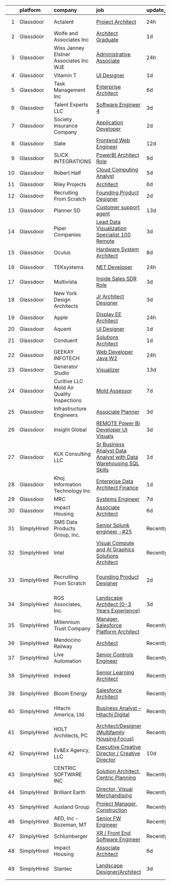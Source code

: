 

|    | platform    | company                                     | job                                                                                                                                                                                                                                                                                                                                                                                                                                                                                                                                                                                                                                                                                                                                                                                                                                                                                                                                                                                                                                                                                                                                                                                                                                                                                                                                                                                                                                                           | update_time   | location                        |
|---:|:------------|:--------------------------------------------|:--------------------------------------------------------------------------------------------------------------------------------------------------------------------------------------------------------------------------------------------------------------------------------------------------------------------------------------------------------------------------------------------------------------------------------------------------------------------------------------------------------------------------------------------------------------------------------------------------------------------------------------------------------------------------------------------------------------------------------------------------------------------------------------------------------------------------------------------------------------------------------------------------------------------------------------------------------------------------------------------------------------------------------------------------------------------------------------------------------------------------------------------------------------------------------------------------------------------------------------------------------------------------------------------------------------------------------------------------------------------------------------------------------------------------------------------------------------|:--------------|:--------------------------------|
|  1 | Glassdoor   | Actalent                                    | [Project Architect](https://www.glassdoor.com/partner/jobListing.htm?pos=115&ao=1110586&s=58&guid=0000018345273805bf24b31147fdbc29&src=GD_JOB_AD&t=SR&vt=w&ea=1&cs=1_a5af1ec4&cb=1663312542078&jobListingId=1008143299274&cpc=9908D8D4413DBB8A&jrtk=3-0-1gd2iee1aj47e801-1gd2iee1qk6f6800-8707d9975b6fa950--6NYlbfkN0ChYVx_I3yfZ_JDY3EFoivtqvi_stwnZ_kRt8Dowt_l_d1ydueao4NE-oUleRJ4yhjlmv-K6aSr9KphcbZkAB8pWTnPBp7ISBDY8cpdLLqb_8D3ZURzIwdosooHevBFtFESDNXJJZgoZU67V7y_7Vqq0e2z92vQ-xyrpqzAAcQX1J2pAbELEgWsrYn3MfBUDTia5FMThCGK_ovDPtZuXIiheIzyOAuYmpTS9_HHL03xHBBgQO8jbFfeU-GePAOf1Ug7x83k3WyI_wumAmrVw3S3Rzx2gVthkH7WPZNkZsTF4Q8LvYE4fRGnDcanb2DMo5YmDVdBb2KxPRgoa39WI65JoC36tbj3p0JKHc_Vu_odCTki0rkM53P-kQ4IvN3vSnOWEFxcEvVBJ-jrWRnPiBans_D1uveBQ6kyS6OArO5Zmdp0ch_bWbPKtPnollZqPdK9D9-IudubQfVjITSlmqY3hJod7mgEcSUJ5v3nZQI7IHCJ0TE7CKpVVgALZr_utVyY99Y7_Aa4Vpq7Wn5aKeS6f_5D-19IZOIaXv3YehsHNcDt2SVeJPpTDNQnyOTAjKXu1ozFAr_rsinisIFtk6zJK5qFccKqosi9nWZzX70261EeYKVaD2Q-vrcWibkFQ6w35IOtDIpzH8Mm-47AepKBJVYM7HLO7Y6-tNxLPQ52gAtDX8qGKWOmFhW6oKxm4V25SK9PRQewTPPSC782a8OgvhB675d44gNPZDihalQAl-T6Y3aSPJPocLqp8OV1tSNy6G01wQhooF9tTt4BgzV-3nBe5O1eRLNJ9OOtWBp8FefCi18tLrssBp5QoSupsYtW7xUt5pcbDnq901EErzT9G-gmvRCu7zyEcUTYUq9V8D5QfC5YXiB8PakFmrwMcW78Qd8fmR3EIAswYZ6Ru3Om33I748Vrj8F-1tZP5yhuOV1ujAXE7Qo1n1o4NldisoWU6t95qqQN4U71Kkq7ffFOW77OUg6xEDw%3D)                                                                                                    | 24h           | Alpharetta, GA                  |
|  2 | Glassdoor   | Wolfe and Associates  Inc                   | [Architect Graduate](https://www.glassdoor.com/partner/jobListing.htm?pos=102&ao=1110586&s=58&guid=0000018345273805bf24b31147fdbc29&src=GD_JOB_AD&t=SR&vt=w&ea=1&cs=1_1557d57b&cb=1663312542076&jobListingId=1008140340751&cpc=3C7BB2D400054DDD&jrtk=3-0-1gd2iee1aj47e801-1gd2iee1qk6f6800-93c97dbed67dc942--6NYlbfkN0DSuD1-i6yOw0A_spq0-wUw3pG4wGEpwghfMfT3FNG6r9av4v2MNC0Ecwcxp_prGNIxO7HkGD7Ie0frdvIZICZabElwqiQ5YmRpRnKPnzAN0WveRZ-no_vd5MncccGXhVHNmRJ66kSWX22wPWn5Gt6iPsi5Xk4hQsvPA7XKQ5kbYPKmu4oxkiXyIG0qpbSx4Zl0E_hB9fVQQKP6saeC-qZocyTcUVws1jl-W9Ag1ROB-VVMvKh5FL1pHOwsV-UqNQ8IK9JjIDkWQbs1z5UpyMS-_iwVKSZ6NiMHeLTqpeGEBImyviu6LeUwk_RpJyOr1m2OS02G-Ki5aiCASy9w08ZgdumCODhL8oD7D5pvxXjGydbBGjyv_EZNRnevyNp4I1Ts1i_fy-RNsb6qRZnB1I6jw_Eb2i8oOXEk22pMzfWfb7MjPgRFl7BjPRskRw9t_q4FB0ntzG8OJh3VFj6BZ_r_U62m3YLZnL3UVM23QES3uiJGJhiAewMnwtqKzzPBlzNc0FqlinqFo6GKMFdCUwxqFenkJF66jOnDPyFP-NeD0gTU1nIWvUBKkXaT1vwSivQ3G13w62a_ug%3D%3D)                                                                                                                                                                                                                                                                                                                                                                                                                                                                                                                     | 1d            | Fort Wayne, IN                  |
|  3 | Glassdoor   | Wiss  Janney  Elstner Associates  Inc   WJE | [Administrative Associate](https://www.glassdoor.com/partner/jobListing.htm?pos=127&ao=1136043&s=58&guid=0000018345273805bf24b31147fdbc29&src=GD_JOB_AD&t=SR&vt=w&ea=1&cs=1_39ce126c&cb=1663312542079&jobListingId=1008142487231&jrtk=3-0-1gd2iee1aj47e801-1gd2iee1qk6f6800-7d87fd304bd73972-)                                                                                                                                                                                                                                                                                                                                                                                                                                                                                                                                                                                                                                                                                                                                                                                                                                                                                                                                                                                                                                                                                                                                                                | 24h           | Cleveland, OH                   |
|  4 | Glassdoor   | Vitamin T                                   | [UI Designer](https://www.glassdoor.com/partner/jobListing.htm?pos=113&ao=1110586&s=58&guid=0000018345273805bf24b31147fdbc29&src=GD_JOB_AD&t=SR&vt=w&cs=1_724044e3&cb=1663312542077&jobListingId=1008139429951&cpc=451933188B21919D&jrtk=3-0-1gd2iee1aj47e801-1gd2iee1qk6f6800-971d8fc0077a96fd--6NYlbfkN0DMrcEu7yrtATojKJA7cEzGQ3FdRGWLh0CZQInL4ECGI6k5tN82kdM0cJmh4vC7Ggip99kbrINJ2aO0t-9pUl7aUBQHRR8lbQKyk4pcffvW9DFr2M9SMMqg37qBCLfb0V-049YaE-zRqaMMfKaz1UnLEUSWLggg29PZ5xJE_Auhww6u_eDDiiSurMkuvmODSwupYeCoHWOk2kEllVVuxutHfRrV2tQpNm-OPOozRkpgeNGEnTBVoliQ-fwQeDVsYHNiK0RaZuwQUaWiBzqRYnicPGSEJXnpf7eoT1vPN9ARgjLZvEqJ3WSWnpFL9GBhrGKZUCpGauCNK7jjCxJu_iNgU2GP0iBnFqM_7x2X4DTZYIVFvLM5yCsD3jMR-l9hrOYp3_WFW3pf7kGGkvr12RcptId3Z-LYna5yQ-zizgKldfTQaoewVYD5HK9rpbitrgLs3JOb7G0-ofAuQ0xxMDF_MDOBJrt7KkUidSNFxIEQAg%3D%3D)                                                                                                                                                                                                                                                                                                                                                                                                                                                                                                                                                                                                                                 | 1d            | Seattle, WA                     |
|  5 | Glassdoor   | Task Management  Inc                        | [Enterprise Architect](https://www.glassdoor.com/partner/jobListing.htm?pos=111&ao=1110586&s=58&guid=0000018345273805bf24b31147fdbc29&src=GD_JOB_AD&t=SR&vt=w&ea=1&cs=1_afbffaaf&cb=1663312542077&jobListingId=1008128870857&cpc=8795CF9063CD573D&jrtk=3-0-1gd2iee1aj47e801-1gd2iee1qk6f6800-587c63a7b3f2a9be--6NYlbfkN0BvIALFv9G1jpGwK5UsNergzB8AM8gSE4lxfMwFE-xD_GJ2xkjIk_Ah2vb31TCaHdNswcKi1oH3oawR9mHqF3t9cO_LUNWyrZQ_e4ZNu8VJPMYZMdKOeTY_01k_NAorz8v8qzG2_Bvtd38hcw4_WdKK-9EM3dn33FnR-FMVl3n68vQMLfvx5NSqGPWChlZDCEpnOYKdp2OyXKId05wfmPX0sn6eDjB0e7R4cTcUamlfH-3r5FDd8NsYz9pq696IakIQVjqwaxdhf9O-UqyA6ZgNB2xBDD5kbBhGyDxzb7UPsud3c7ChdJtQO-DLH81-U9-n_Y6TbAKWxsi4Z8QQm7iU1Wkbpfgq8hf8bwO4aybVpOjV-AD4Xl-0HyX5FIzWICddvPJV8riNG6QqHnuiacFQebQ4xUdutx0jC0cAvxGdbvSkgzJNO6ki9Ibe68AJvRufnmzhqRZUs4HqNdYKL043aQQzaUe8_GkwHhdooQhvg2feimf6F8UrAYQPMMqOT6EsTlVt_1f8NQ%3D%3D)                                                                                                                                                                                                                                                                                                                                                                                                                                                                                                                                                                                   | 6d            | Remote                          |
|  6 | Glassdoor   | Talent Experts LLC                          | [Software Engineer 4](https://www.glassdoor.com/partner/jobListing.htm?pos=101&ao=1110586&s=58&guid=0000018345273805bf24b31147fdbc29&src=GD_JOB_AD&t=SR&vt=w&ea=1&cs=1_3fe2b5eb&cb=1663312542075&jobListingId=1008134167488&cpc=678FF63AF7ACCB7E&jrtk=3-0-1gd2iee1aj47e801-1gd2iee1qk6f6800-f55f5ec6684b3bd3--6NYlbfkN0APToHrk7ILONyRglvlT3LJMO76dZGJsKlG8WQjsY8CqzJJDeCOMXQiMmhBodGTpJyjRD408nbRL1nAF-JrrKFe6dmAiou0uVKK70dHZgl8aRe7WxONW7Y4yeoV-VHBwaTYmMWQmYA_E9wqFRZ-hqeLnY-swB7yhtcE4L0kPc93NFHeimL-fPu1GrgmBSoJ39tr2TECQkdwF_iji83ZrSdWLT7rKi7fYY4sewe4W5m1TeKUUbipftsmoQHxnD6jdX6KmZryV9Huyz6XzOBgMwkCBUuL1TtqWw7YyrHOLdCfdAQIo1Dovi0fYTtP-3Dyuer0h4UPl6JJhZBTfH95LPjrrr3ay7fKP1BsFiIuI9Apn3D8mUrB4qUFnBDuVOo92yzBopWJlX5GRxpcRkCc9aQnTSUWyrtl3GeezQuU3XpVGd9fNhEiP3IsM62iUyN3QCEEOCe1c1OV1Rw-Otlog-q38Fp68FBpzFQ94TpVdgb9GMw2hbe-FpWV5gmPBMt2s6BYjguPrTNCYw%3D%3D)                                                                                                                                                                                                                                                                                                                                                                                                                                                                                                                                                                                    | 3d            | San Diego, CA                   |
|  7 | Glassdoor   | Society Insurance Company                   | [Application Developer](https://www.glassdoor.com/partner/jobListing.htm?pos=107&ao=1110586&s=58&guid=0000018345273805bf24b31147fdbc29&src=GD_JOB_AD&t=SR&vt=w&ea=1&cs=1_7ede1791&cb=1663312542076&jobListingId=1008138174139&cpc=5EFBB0462F9C6B7A&jrtk=3-0-1gd2iee1aj47e801-1gd2iee1qk6f6800-22263b96f8fa0758--6NYlbfkN0DUnBXLrXp8zppNpWJLnz9frjyHX-SHmLuucPCO4lf10Hues_2hfHc_x8_ihJPqG8s5mHE5G38dUNgTh7GbIx9a-HhiGjnF3_1HLFJ1iErH3N-W3q6X68M17z9gwPJjYyQeflzhheiI1wNctulJAijKflJ13lvGEZE0-AMAD_uzzsrrEWwVINmAlmA0XLzCerqGA7vQubt1d2NMzufQU3s5Ld1JFxlwVnViTTHHugbzMvnwL7_p2sABLyeAV4Zn0OIJN851dPofXT-IF7dlCywEmByJ22-Pmvcf3hZ1CMafcHTdI05Y4HoKwUw8UJWL-JkSkFwRh-GeMXcZoZmvvh4eUC9GrUyUut0XgoiC9Tujn6GNb9W5hqKCe7y4RCnn1sKc8u9XwmfHRxNCPMBRvIZQnjbFSD5MyWQJDTXWQjiUVhGEcCNDfqx3BtjmYntxOjPVZUY9jE2vZ5Rdh02sTMFjk-GeQfkFD2Sjh91hqInTAz2IvEhdqzEsW5_gD9nEP6o8SjbkRU_VEqF_imTvbxIQZn3JuDwjNTpJHPjkEOw0jU3vC4kfObwHMUfQjcGAlg-Dfn_Fs5IxuMPWEq8XKtQOmZzedtU0DiNH1eL8U999i7Xuc60ntkPeGKev3g2J2ouiDw1sj8fGxTz4UDa2c70DPLLazHDGDSYyHnCyUTXxpx55rV_jhpSTEjVwGIkm2A52INhg5XW_9PyKQFwI57XcWtEPtQ7erDg6dkLcoY0UBflH2YcM5Ff4oKoiBSBli1Q%3D)                                                                                                                                                                                                                                                                                                                                | 2d            | Fond du Lac, WI                 |
|  8 | Glassdoor   | Slate                                       | [Frontend Web Engineer](https://www.glassdoor.com/partner/jobListing.htm?pos=106&ao=1110586&s=58&guid=0000018345273805bf24b31147fdbc29&src=GD_JOB_AD&t=SR&vt=w&cs=1_edbad52d&cb=1663312542076&jobListingId=1008115559482&cpc=C19BE7EA145E205E&jrtk=3-0-1gd2iee1aj47e801-1gd2iee1qk6f6800-d7e08d246e257d59--6NYlbfkN0DG4ntHtB_rMsnfhgmnSvK2brktLme1L4SiDeJjQ-izrVOLqRJ5-yjEwoYGp-nj3bXpJbV2z_i7lf_ug7kgiX5Vxr8L6l8K4udrifjrHN-4ttSH23_JHtEk0OvqMdfe9_thM_gXZ2L_coZ9m0w4V58eSaDW8D-NDIf60O4Z8fyNMGHJiOOP26bPYXENfnH5U7mxY_hF1f-zTCkqNpqXUKsT05GIvgnpaqxIcfyCkFrYzPnpO3jptWsdY3VDL53FdkTZaRBYZSp-3SJfQcRJjBF441o9_4NIGl-TECC_lHc7cj0Uq2DItvaTBDLduk8-XJeLceq0YWkYqcYMcXalgV9kniF7pLVhLZsptFM9iixFnw9qEGdGlWoUQQ_TNicdh4qjDV01YsDwiac6oLkxTFtB24xN4OBjp5JO8EXcAgS8bh_P3RGMYy5ldGfqbdjDlQmzTbI_IpIy9JXERPbEQArGTA3A2eMUpmpitjfCzM1LTfoCQBnG8pWSkeiXSV6Rvoi3kFys_KJfJNRC6z2PzjRPtMIee01hWlXaYUYVRbGg7i4WlCqO6oGnNZp-o4jdQ5X6CqkJMVgQXG9PKsWToejFZqa1FtCnI5tlxG98ZHO-ADks5TWKMfKqwQ03msxVFt3TxygSxMHcYV-0BFzpE8EkjMhF9v8fZUZ0dr_Qy0z3bENIn4t8v7tFZ4we-pTG-uzBylBNGn2LYpnArinBOSUJg0s17kiNVrg04WWH-_aW68-iF1lfBh2rTfroZsnZmOm3cvlM3I2EQmWaNyupjb3xQpFKbMBO77j7BHbqAxfYiOoo88w-jK7ZXjn1j9JV3wN2KPYfVJwzNh_A9dckTSgENDHERak1edPDiwXeaqb9ydyQp6f7geteE-m91dRMe5W5V3tNRXoyxN5a2R4t7kPOJXLO5ViOm4mQgfLP9pHj5tbmm_FcEl1Bh2CldSrw2xnkxrqJUG9jNXJ8kQKZhxwGSKOeSiraW-s%3D)                                                                                                     | 12d           | Remote                          |
|  9 | Glassdoor   | SLICK INTEGRATIONS                          | [PowerBI Architect Role](https://www.glassdoor.com/partner/jobListing.htm?pos=117&ao=1136043&s=58&guid=0000018345273805bf24b31147fdbc29&src=GD_JOB_AD&t=SR&vt=w&ea=1&cs=1_7af55cea&cb=1663312542078&jobListingId=1008120867078&jrtk=3-0-1gd2iee1aj47e801-1gd2iee1qk6f6800-93113ead7e188d75-)                                                                                                                                                                                                                                                                                                                                                                                                                                                                                                                                                                                                                                                                                                                                                                                                                                                                                                                                                                                                                                                                                                                                                                  | 9d            | Remote                          |
| 10 | Glassdoor   | Robert Half                                 | [Cloud Computing Analyst](https://www.glassdoor.com/partner/jobListing.htm?pos=110&ao=1110586&s=58&guid=0000018345273805bf24b31147fdbc29&src=GD_JOB_AD&t=SR&vt=w&ea=1&cs=1_41284aa2&cb=1663312542077&jobListingId=1008130992275&cpc=FAE5E775D180B2FB&jrtk=3-0-1gd2iee1aj47e801-1gd2iee1qk6f6800-4eadedbe7207b08d--6NYlbfkN0CpzDdaQkua3np5pkmj49lKioZwmwxQ-yx5plwbYmV_M0-UVVHCKd08x4FEDMIXEeKGZ0AvDyRIcOyayrhSSMV22XhWslBrkty-InevMeCla1Cf70jeeHp3gp8iVg6ddKThkbMiGIpXkn2lYE974aDd6Q7a2dUW3rExwf5WUddVvuIzDMMwKODZItwrUAj7Sbd4kvOP01-t-7zeXOMp9JX21-lTVsl-Mxsn3NL7STVF_yW4FN3RfGACGwJ_S7Ddv9YqDeTgYRpkf3yWECdD_-K1XzuEYPLPGUOyjNe8B_SYoreo-eRGHgyOYyeslhOrpHccbOMXUBnlgGVuyDcCg-0GWR5FlnvzkLLjttmIXRmUpF93uoWBRC-BX1lHIpr4QYUx56JRXH1SbesYvcWVX9DLrMY2a_d1mW5sCeoeKToZSq_IvwmgTB2McTH51X7um3YHAoYARezmrp3CjyOVQKhzuntIzfZVtm-SVQySv-gGRS0gMFUmsGqucHafDf2wZAOL9lm-y6OvOULRf5A5StnSf42XLM8WELYFI1mlqbtJd7VroIMRUsYd0-a7K4yxZxg%3D)                                                                                                                                                                                                                                                                                                                                                                                                                                                                                                                              | 5d            | Burlington, MA                  |
| 11 | Glassdoor   | Riley Projects                              | [Architect](https://www.glassdoor.com/partner/jobListing.htm?pos=119&ao=1136043&s=58&guid=0000018345273805bf24b31147fdbc29&src=GD_JOB_AD&t=SR&vt=w&ea=1&cs=1_db4f02c3&cb=1663312542078&jobListingId=1008128808686&jrtk=3-0-1gd2iee1aj47e801-1gd2iee1qk6f6800-889f563e2fc2444e-)                                                                                                                                                                                                                                                                                                                                                                                                                                                                                                                                                                                                                                                                                                                                                                                                                                                                                                                                                                                                                                                                                                                                                                               | 6d            | Remote                          |
| 12 | Glassdoor   | Recruiting From Scratch                     | [Founding Product Designer](https://www.glassdoor.com/partner/jobListing.htm?pos=118&ao=1136043&s=58&guid=0000018345273805bf24b31147fdbc29&src=GD_JOB_AD&t=SR&vt=w&ea=1&cs=1_70048e08&cb=1663312542078&jobListingId=1008137938441&jrtk=3-0-1gd2iee1aj47e801-1gd2iee1qk6f6800-17bc6c5c44cabbfc-)                                                                                                                                                                                                                                                                                                                                                                                                                                                                                                                                                                                                                                                                                                                                                                                                                                                                                                                                                                                                                                                                                                                                                               | 2d            | Honolulu, HI                    |
| 13 | Glassdoor   | Planner 5D                                  | [Customer support agent](https://www.glassdoor.com/partner/jobListing.htm?pos=116&ao=1136043&s=58&guid=0000018345273805bf24b31147fdbc29&src=GD_JOB_AD&t=SR&vt=w&ea=1&cs=1_2f57d544&cb=1663312542077&jobListingId=1008113643849&jrtk=3-0-1gd2iee1aj47e801-1gd2iee1qk6f6800-38bb07b160b6d82b-)                                                                                                                                                                                                                                                                                                                                                                                                                                                                                                                                                                                                                                                                                                                                                                                                                                                                                                                                                                                                                                                                                                                                                                  | 13d           | Remote                          |
| 14 | Glassdoor   | Piper Companies                             | [Lead   Data Visualization Specialist   100  Remote](https://www.glassdoor.com/partner/jobListing.htm?pos=120&ao=1136043&s=58&guid=0000018345273805bf24b31147fdbc29&src=GD_JOB_AD&t=SR&vt=w&cs=1_ca2f4d90&cb=1663312542078&jobListingId=1008134569172&jrtk=3-0-1gd2iee1aj47e801-1gd2iee1qk6f6800-4f18afefc12b4b3c-)                                                                                                                                                                                                                                                                                                                                                                                                                                                                                                                                                                                                                                                                                                                                                                                                                                                                                                                                                                                                                                                                                                                                           | 3d            | Remote                          |
| 15 | Glassdoor   | Oculus                                      | [Hardware System Architect](https://www.glassdoor.com/partner/jobListing.htm?pos=105&ao=1110586&s=58&guid=0000018345273805bf24b31147fdbc29&src=GD_JOB_AD&t=SR&vt=w&cs=1_fef57ee8&cb=1663312542076&jobListingId=1008123412388&cpc=155EB9D5185558AF&jrtk=3-0-1gd2iee1aj47e801-1gd2iee1qk6f6800-7498725bb33a79b0--6NYlbfkN0DYl4UJW4r1Vl7FEn6T9F-rD9lpC-0oMJVSiWjK_MGUd8e8cHXcpv6KPyjLHZEfqkVogC66cl0Kf53iEY2NG-8uRKbmsk36Hu5eeb2lhUliVHhSeYP_GayDH4LTvHZhd2xkywMTopsgZq2sOQJP0gsQDbVPWH9qa-Wb8cpi9oQKib6biCR6QL89LsD_sTEf_DaXhU-mv0ldrEbwBHZRiJ8PtC4huEcCZ2Xn8IITa43VmebStci4f7gluLhwnNx4SYhDpZtAP3Rr3kUPr9cF9YxMPcre5Xh8R_LaQzSWQDSmjEs3mJsuMwLnRKeTN8Rc_1mMobC7PvIqKHW_FVVvvbz-YLq9X-y6TsnSfh38g1pJETiiC4eTbqOef_rasbs9d3hI9dLTd0Rfdziw_gvJvL-oZ-YZBThk0aO_f6i8avXa0VDWA3elURVRICwK8rSppXuUvewixmncqxpFXzcJDJl5-UQGnefnUDyTrGWFqf2YMxUpMsek-bJb77ARY7_YwE9Wmb02yeOnfHQv5CNJJqnH1fNQC9y7PIt994lx7bBI8YXOoAY0uCFyUfnn2Ff08JLE5JjvnwR1HP6kqXzj2w7d008Mu6qg7iy3yQx0Wl23GJgYiajIjLqMxaXEceDUpLgY-tuURfO3k3yCcI76f4yU1z379A2lIFij-ZjYEp1qzubbTtuKjlBkX5f-Tww6IScRZetVjxhb37U5B06vF1Vjpp2gygXpVuZIu92x_KaOLu7WcuXy83khf_8h51eKa9sLAS64uNInMlBWpmzQ2-17d4snayxe5A8m3ytp5kFLUf9HyunYaNUMeUL-1uY5lXCt3g-3eL8K6_uKt5dKFrS8HDYlpjfsac0HKATjl0nnjS1R_Eq9Z6ZOADgf7NuKIxY6nzV7IVkptBQiOB7_BSgKX0mM3ULrZbfQt24d_8Em4JKTjEosQiJMos1ihlAuqlFzeFib0i3FFGgGpBDQaQq6nmBBNWjJzpHgTW7cB_SKHbhKrai5UTJ0X6X9_UabGmDv__WeHxn0tfp_ceD5jVGdOIYAr0R5D335qRkJZNFTzz3DPyy8XFrWOKJbQCAMPoI%3D) | 8d            | Remote                          |
| 16 | Glassdoor   | TEKsystems                                  | [ NET Developer](https://www.glassdoor.com/partner/jobListing.htm?pos=108&ao=1110586&s=58&guid=0000018345273805bf24b31147fdbc29&src=GD_JOB_AD&t=SR&vt=w&cs=1_2e0e4557&cb=1663312542076&jobListingId=1008143933915&cpc=1FDE87803EF93CD3&jrtk=3-0-1gd2iee1aj47e801-1gd2iee1qk6f6800-93e9790abcc1d21c--6NYlbfkN0AuKz8EBO1xHDEL7V2YF9xF3dC_I9B9i-Zw2Jh8clPMK3KTieKealHQySFBD4L6FvM5FtAcl0VmIDNAW7DCesx6v8D16vSFffNmefxQj13umjK6CdUmK6NnUxUNHiOiLJT43b1iCYQYVugqphoGI31FZLkiK-ySRR5ZwS184OAahGgcVnAqawbeHeu2bWtupOzQ_6lY1QWZacr4DERomK2kmdk68Dertn5wiJESCO4YyIPEiWpp8Lb1cmSrc863S3oovgqoZ4OZH9Qx_MlOipG8dOCFiyNDMlTwAz2HP6Kd_WuukspY4bKNmLkhp9AhxxTJ7ndqwtdzefq8TZOPTPd6936dCB6x2uHT6GX2utWYJny3HYBXv1TK_f587ILq4ox0TkVF2UXY_71qFVlicdtsvr1WOAbJqlq1txgdn9CKFtCWXStFkB16xfIJQetg1kUShEQI23OX5LFUBYLyqMcB8Cz6P-kPDXWGGl3L0fYGI_tth6wCZwJkE55w_TV9-ONpQmIkxX0TgA9yOhKcMZYUFE9vo8qgojx6BQIKstD8d-pS3-h2l8NiU2ztLDdHzvkxXCDHlepX5y1k4yzAVuWN7i3hhiOGoy4IWuJpFBTfR8GxB8P3MSeQ0E5jEvrUuLPkry_bkkn-UYCvJYdBtMzlKkC9MtPVDT8ElaYvVntRnEGfNirTTA98fKxla0ll21FYBSusBjt7U-E-apBgfr5tbaUKHkBPXO0Ngn9ogdD2xoO6dfS5tGtWACLe9MplBKMI_LmBaLlAF1_k0Xg1kNkvMgALxGar8yTdcAL6M1kkNiPHhLyRDRwOH7eAoWCm2VS3XN97Gay2uU1TzxV07G6kx-_mLNbKXewPb-xcp8rdro8vzce8Dw1TtsgZyNvDtGvAYPIPF8vNCxDzzoKbClQCc1gIj6yZ4u5o1pGS0Tl1-293b9Oz6nQR)                                                                                                                                                          | 24h           | Charlotte, NC                   |
| 17 | Glassdoor   | Multivista                                  | [Inside Sales   SDR Role](https://www.glassdoor.com/partner/jobListing.htm?pos=104&ao=1110586&s=58&guid=0000018345273805bf24b31147fdbc29&src=GD_JOB_AD&t=SR&vt=w&ea=1&cs=1_8a2cf572&cb=1663312542076&jobListingId=1008134036265&cpc=10100C7693495614&jrtk=3-0-1gd2iee1aj47e801-1gd2iee1qk6f6800-1d6b55133a40ce84--6NYlbfkN0BhleXa6HjdzcxzBMMGu70_5fnqjJ4InnTr1I9NyHt0sbnOCDuNX-BEoqCN5wQd0CeLLPrWLXI5Z0EIOQuPvBgHikdUNZmk2ibc4Ua1b2tpjKR9nReUfjsO8H5Q-QDBvIa2cbzkQwhxG-LaK9NNGtUzgekKbTOSZM1vEKstNjP2NS9htrJ53Q_i5_6OlTNuJX0OupDl7a6YMsYfESMV1I8zZMHB2Cr9SFl7z0vL7Mi_SC2mGHv2bfhOyDC98ar9oR6x7KmacGq0xEfhdNt3Zfa65GkEaTuPrdEyLaVhg9tVwg-Qv-jzQcITklkqC0ipWCWe-AkyzO14g2IJPy5V2K_Wr7fQVuqZSTTlJVqayvbHa0bKzyyxtiFdRSUBGa8QNV4tZvv2UT2DFARtEtOggYeQwAQwiR7vM4HpLZ6u2WmOogLMXDPXEJ7Cumv1ionbBofD7CNmivNSKQZvO91A5ssOLfq8E9Av18JXzX5GSJzWMtHYDHNgAZXKLCMl7zRi7Fy7iEcR4mikzQ%3D%3D)                                                                                                                                                                                                                                                                                                                                                                                                                                                                                                                                                                                | 3d            | Bellevue, WA                    |
| 18 | Glassdoor   | New York Design Architects                  | [Jr Architect  Designer](https://www.glassdoor.com/partner/jobListing.htm?pos=103&ao=1110586&s=58&guid=0000018345273805bf24b31147fdbc29&src=GD_JOB_AD&t=SR&vt=w&ea=1&cs=1_45394368&cb=1663312542076&jobListingId=1008133825744&cpc=AA718BBA0476CE1A&jrtk=3-0-1gd2iee1aj47e801-1gd2iee1qk6f6800-ede1c7ca1031ad59--6NYlbfkN0DXIqEcRagNjM2D6V3zaAir9KeCGU1qEKArEmDBSQxJZBfLmUqzMrRLut9_tB2JJy54PbBtarD5oZXHTDxdssVFpBZSXuTT4GfSH2d3F8cX7oQ0LT6uvVSB-XM7V1Mpz5dNh8yrhl5XeX7_F-rSr8IjlJ9-BbRZMI9JB-PX3lmqlGvI-8_1RxicPf6fwXHnLMNIvswX9aXil0QDNpKgo0PE6R2ftXMlitBP2wMgT50IzzB04MW0loiP17_r7RIp9WgYtZbuYVNPXRVxB1ALTGmEYKndN7XeBVGqL4DmVsKsuceywXd_REFKDouVXH8VEu2CFq6WQKA6kd8bmHcos11Q2oVNOKYI8D5Ic_CZBefx74_9jSfxDr6v7mqqsbeM3iAQy_4xgXoHTioQKd3x4Zf_D2t3gzHncSOoJpBX2le68Qczbzp4ISbnnzURztS5aB_tVAcmavxhy8WBajGSY0yiYgdCXV-cKPagsFLgi7y5OME_7Rsb_yuayCc0FzwNvHnJaLNnX_nifg%3D%3D)                                                                                                                                                                                                                                                                                                                                                                                                                                                                                                                                                                                 | 3d            | New York, NY                    |
| 19 | Glassdoor   | Apple                                       | [Display EE Architect](https://www.glassdoor.com/partner/jobListing.htm?pos=122&ao=1136043&s=58&guid=0000018345273805bf24b31147fdbc29&src=GD_JOB_AD&t=SR&vt=w&cs=1_0b4847d4&cb=1663312542078&jobListingId=1008142530257&jrtk=3-0-1gd2iee1aj47e801-1gd2iee1qk6f6800-ceb310748202fbd8-)                                                                                                                                                                                                                                                                                                                                                                                                                                                                                                                                                                                                                                                                                                                                                                                                                                                                                                                                                                                                                                                                                                                                                                         | 24h           | Cupertino, CA                   |
| 20 | Glassdoor   | Aquent                                      | [UI Designer](https://www.glassdoor.com/partner/jobListing.htm?pos=112&ao=1110586&s=58&guid=0000018345273805bf24b31147fdbc29&src=GD_JOB_AD&t=SR&vt=w&cs=1_6fdba70e&cb=1663312542077&jobListingId=1008139496612&cpc=47CFDC01B3F81FAC&jrtk=3-0-1gd2iee1aj47e801-1gd2iee1qk6f6800-f006cd2606270603--6NYlbfkN0DMrcEu7yrtATojKJA7cEzGQ3FdRGWLh0CZQInL4ECGI9gD0Wolx9R2v-Aex0-GK06ekWQPZIsVD_4WLscpL12_UGRFc_z-WsQKT5a6JhVs9yPfj5QMGC2TqLHhB090uoGCPy5OguNr4bl1cdHJJxOtIE2rTBp77IEAjWWr_aTEvVg9rTx1hQSJgGwGRfBf48uGr0dIs8K-SrIr5RylusvwJTDHVtH8qbcuVCm_VOBwn8G2cWQgCu3d_gUWt-Mlag8DGxnNahMYIa0uHEptPZhS6tCiXTCmxN1Bs2KlBhp2q1ujhReKiGROLQb69eJH0FLP4tuhH6iTpU3puY1ALOdyaHaTRsH19tTMrjsIfuJVFI0mT7OBepneFJ0wPf7jC_twVZg0h3GFP6YE4sNtUPD-N3tVNIXSxXGuXQXa9vFl_k4FofKDODWb0M-pDQX0bRKwED7Wa_NSMQ%3D%3D)                                                                                                                                                                                                                                                                                                                                                                                                                                                                                                                                                                                                                                                                 | 1d            | Seattle, WA                     |
| 21 | Glassdoor   | Conduent                                    | [Solutions Architect](https://www.glassdoor.com/partner/jobListing.htm?pos=124&ao=1136043&s=58&guid=0000018345273805bf24b31147fdbc29&src=GD_JOB_AD&t=SR&vt=w&cs=1_83411560&cb=1663312542078&jobListingId=1008141017905&jrtk=3-0-1gd2iee1aj47e801-1gd2iee1qk6f6800-d00345e17d6c8420-)                                                                                                                                                                                                                                                                                                                                                                                                                                                                                                                                                                                                                                                                                                                                                                                                                                                                                                                                                                                                                                                                                                                                                                          | 1d            | Florham Park, NJ                |
| 22 | Glassdoor   | GEEKAY INFOTECH                             | [Web Developer  Java  W2 ](https://www.glassdoor.com/partner/jobListing.htm?pos=109&ao=1110586&s=58&guid=0000018345273805bf24b31147fdbc29&src=GD_JOB_AD&t=SR&vt=w&ea=1&cs=1_00024cfe&cb=1663312542076&jobListingId=1008142463913&cpc=2CAED5C921A5F994&jrtk=3-0-1gd2iee1aj47e801-1gd2iee1qk6f6800-1da52f948e750033--6NYlbfkN0AKdiLG2sjP_SSnIpVFIZphK-UZF_jDh76B3TD8272Qk-Dq1wr_9WxzUpoEvS7VeEOow4QS3Mw0imb8UhJaJnGIkrRMCLk2iYjHkDz3ujmE0wNPAcwHgYaMBldiXzFaCmp78RlBkUAaoGWEurzvukegosvgvyY70jzg0EoAhpqDXpH9ZWP8QzCIZY4Y-SK7mbGIIX74a4EtlNjF1fV_FAF4sFIGdcwMp1yXUVfgICJvpnXUK5abw4MF-HcuNih51QLPy5EMKwaYIMRz0chdu0I6iRKsEbchPfsvjNY5zF2P91C1OxwbU5_Pta8JFeSgf1NByVxRowr4KQOEVn2Y8PMfM65M6x8xKuHU8Cyv3M1eW0gn9KWeo5_UibqVD0EN8DyMw9l-C2arbsS5oeYSGbtVbutbALeFzb8zmHHD_kAphLcwQ3hWzM-Uh7y_NTRDOmTE37c8js4FEyX6AmqoOZ_XusvS4_z-d-iJbWSDsCXsGvB4kDE0Py0M4lhRmgoQ5eVHXCmE-3E67K0pPNOBmwDh)                                                                                                                                                                                                                                                                                                                                                                                                                                                                                                                                                                           | 24h           | Remote                          |
| 23 | Glassdoor   | Generator Studio                            | [Visualizer](https://www.glassdoor.com/partner/jobListing.htm?pos=130&ao=1136043&s=58&guid=0000018345273805bf24b31147fdbc29&src=GD_JOB_AD&t=SR&vt=w&ea=1&cs=1_e14e2980&cb=1663312542079&jobListingId=1008114114870&jrtk=3-0-1gd2iee1aj47e801-1gd2iee1qk6f6800-7720b405211a2867-)                                                                                                                                                                                                                                                                                                                                                                                                                                                                                                                                                                                                                                                                                                                                                                                                                                                                                                                                                                                                                                                                                                                                                                              | 13d           | Kansas City, MO                 |
| 24 | Glassdoor   | Curitive LLC Mold   Air Quality Inspections | [Mold Assessor](https://www.glassdoor.com/partner/jobListing.htm?pos=129&ao=1136043&s=58&guid=0000018345273805bf24b31147fdbc29&src=GD_JOB_AD&t=SR&vt=w&ea=1&cs=1_17ba0ef5&cb=1663312542079&jobListingId=1008126519030&jrtk=3-0-1gd2iee1aj47e801-1gd2iee1qk6f6800-c317eabb91ce346f-)                                                                                                                                                                                                                                                                                                                                                                                                                                                                                                                                                                                                                                                                                                                                                                                                                                                                                                                                                                                                                                                                                                                                                                           | 7d            | Melbourne, FL                   |
| 25 | Glassdoor   | Infrastructure Engineers                    | [Associate Planner](https://www.glassdoor.com/partner/jobListing.htm?pos=123&ao=1136043&s=58&guid=0000018345273805bf24b31147fdbc29&src=GD_JOB_AD&t=SR&vt=w&ea=1&cs=1_724af4cc&cb=1663312542078&jobListingId=1008134046971&jrtk=3-0-1gd2iee1aj47e801-1gd2iee1qk6f6800-1ff5e7c7e0f4b602-)                                                                                                                                                                                                                                                                                                                                                                                                                                                                                                                                                                                                                                                                                                                                                                                                                                                                                                                                                                                                                                                                                                                                                                       | 3d            | Brea, CA                        |
| 26 | Glassdoor   | Insight Global                              | [REMOTE Power BI Developer UI Visuals ](https://www.glassdoor.com/partner/jobListing.htm?pos=114&ao=1110586&s=58&guid=0000018345273805bf24b31147fdbc29&src=GD_JOB_AD&t=SR&vt=w&cs=1_076bb14a&cb=1663312542077&jobListingId=1008134539107&cpc=8795CF9063CD573D&jrtk=3-0-1gd2iee1aj47e801-1gd2iee1qk6f6800-c2311527e9c25083--6NYlbfkN0BKkHZu3wF05EeDimN_p6sYpKCMArvwa95YdH7UpkaBCqc7l59ErwqcyE8VoIfttn5dEGw9jOUhWMlxvReazkx7iz-px3qnjKA0QiUli4C7GmXvOQ9Ro8cH3FJtLPq9JzB7a7grSiPPURqs9_alYyJA99qZO2yR6EZRIOsTDwxkciCjJGOqfL8uJUuhqvdKIPMR0P1765d0RzvKHLU5xt2CyzZcrLTfUcqdMQNFQ7tX6nKHDqiNll_5nyTnvKzuWF0bXR2zgd4poXVMEPU8JtXF4LSp_5u8-zI4cfpbpAW1JwVO92-0bDM0-ER65nHEmNO36No2a318tbfOvzKDjhRaFJixFLHij5il8dRx1ALOoLUjrOmfggFzyQnl67Mysp_z7IVcjsnNh6r7WGjr-DIbuUrkazHmZjfHNapBnn_7OgAuxGeYpZ167TV5v5Z3t4U8sy6ZyL97UZ87XumwivAYMKIGPL1d-XZJi6G8jisYoA%3D%3D)                                                                                                                                                                                                                                                                                                                                                                                                                                                                                                                                                                                                       | 3d            | Burbank, CA                     |
| 27 | Glassdoor   | KLK Consulting LLC                          | [Sr  Business Analyst Data Analyst with Data Warehousing SQL Skills](https://www.glassdoor.com/partner/jobListing.htm?pos=125&ao=1136043&s=58&guid=0000018345273805bf24b31147fdbc29&src=GD_JOB_AD&t=SR&vt=w&ea=1&cs=1_c185980d&cb=1663312542079&jobListingId=1008139238981&jrtk=3-0-1gd2iee1aj47e801-1gd2iee1qk6f6800-99268688d4efe546-)                                                                                                                                                                                                                                                                                                                                                                                                                                                                                                                                                                                                                                                                                                                                                                                                                                                                                                                                                                                                                                                                                                                      | 1d            | Remote                          |
| 28 | Glassdoor   | Khoj Information Technology  Inc            | [Enterprise Data Architect  Finance](https://www.glassdoor.com/partner/jobListing.htm?pos=128&ao=1136043&s=58&guid=0000018345273805bf24b31147fdbc29&src=GD_JOB_AD&t=SR&vt=w&ea=1&cs=1_c0e7c937&cb=1663312542079&jobListingId=1008139708978&jrtk=3-0-1gd2iee1aj47e801-1gd2iee1qk6f6800-f3c6161e6c9ccf2f-)                                                                                                                                                                                                                                                                                                                                                                                                                                                                                                                                                                                                                                                                                                                                                                                                                                                                                                                                                                                                                                                                                                                                                      | 1d            | Remote                          |
| 29 | Glassdoor   | MRC                                         | [Systems Engineer](https://www.glassdoor.com/partner/jobListing.htm?pos=126&ao=1136043&s=58&guid=0000018345273805bf24b31147fdbc29&src=GD_JOB_AD&t=SR&vt=w&ea=1&cs=1_34d3c843&cb=1663312542079&jobListingId=1008126326051&jrtk=3-0-1gd2iee1aj47e801-1gd2iee1qk6f6800-8c6ae67771b7cadb-)                                                                                                                                                                                                                                                                                                                                                                                                                                                                                                                                                                                                                                                                                                                                                                                                                                                                                                                                                                                                                                                                                                                                                                        | 7d            | Remote                          |
| 30 | Glassdoor   | Impact Housing                              | [Associate Architect](https://www.glassdoor.com/partner/jobListing.htm?pos=121&ao=1136043&s=58&guid=0000018345273805bf24b31147fdbc29&src=GD_JOB_AD&t=SR&vt=w&ea=1&cs=1_645c9117&cb=1663312542078&jobListingId=1008128713293&jrtk=3-0-1gd2iee1aj47e801-1gd2iee1qk6f6800-95c421a4b2bad186-)                                                                                                                                                                                                                                                                                                                                                                                                                                                                                                                                                                                                                                                                                                                                                                                                                                                                                                                                                                                                                                                                                                                                                                     | 6d            | Los Angeles, CA                 |
| 31 | SimplyHired | SMS Data Products Group, Inc.               | [Senior Splunk engineer -#25](https://www.simplyhired.com/job/sx7NMuqms34xZNXpNhR7o_T_Zogn5d3TSFg5mvixF5C9hYK6Q9VJZA?q=visual+architect)                                                                                                                                                                                                                                                                                                                                                                                                                                                                                                                                                                                                                                                                                                                                                                                                                                                                                                                                                                                                                                                                                                                                                                                                                                                                                                                      | Recently      | Montgomery, AL                  |
| 32 | SimplyHired | Intel                                       | [Visual Compute and AI Graphics Solutions Architect](https://www.simplyhired.com/job/j1qJQbKH9zUpNzHcFI-Cquvslq3f4Ff5KrLQE3alMs4RfIVVxgi9Qg?q=visual+architect)                                                                                                                                                                                                                                                                                                                                                                                                                                                                                                                                                                                                                                                                                                                                                                                                                                                                                                                                                                                                                                                                                                                                                                                                                                                                                               | Recently      | San Jose, CA                    |
| 33 | SimplyHired | Recruiting From Scratch                     | [Founding Product Designer](https://www.simplyhired.com/job/ueGu6u9w6gix4sAzWOYGIGKXZbTt1bbOXnIZyLR39UJzL6SyGjFLvg?q=visual+architect)                                                                                                                                                                                                                                                                                                                                                                                                                                                                                                                                                                                                                                                                                                                                                                                                                                                                                                                                                                                                                                                                                                                                                                                                                                                                                                                        | 2d            | Santa Barbara, CA +84 locations |
| 34 | SimplyHired | RGS Associates, Inc.                        | [Landscape Architect (0-3 Years Experience)](https://www.simplyhired.com/job/8YBvg5oV3sX90O0TUwE8I6aMIOrOX8fhw-3d8ke_uKTFMew5i4Yvtg?q=visual+architect)                                                                                                                                                                                                                                                                                                                                                                                                                                                                                                                                                                                                                                                                                                                                                                                                                                                                                                                                                                                                                                                                                                                                                                                                                                                                                                       | 3d            | Lancaster, PA                   |
| 35 | SimplyHired | Millennium Trust Company                    | [Manager, Salesforce Platform Architect](https://www.simplyhired.com/job/muFam6rVYw4SbY4HC4xQWgQDICbSNDszIa2tb3MUo0PbwqbSk92MWw?q=visual+architect)                                                                                                                                                                                                                                                                                                                                                                                                                                                                                                                                                                                                                                                                                                                                                                                                                                                                                                                                                                                                                                                                                                                                                                                                                                                                                                           | Recently      | Oak Brook, IL                   |
| 36 | SimplyHired | Mendocino Railway                           | [Architect](https://www.simplyhired.com/job/K2RGIW9a0F6fdFsmwJCE9mT-0TKWIgMcdkHiMIeBk-TLL_OjLCzJRw?q=visual+architect)                                                                                                                                                                                                                                                                                                                                                                                                                                                                                                                                                                                                                                                                                                                                                                                                                                                                                                                                                                                                                                                                                                                                                                                                                                                                                                                                        | Recently      | Davis, CA                       |
| 37 | SimplyHired | Live Automation                             | [Senior Controls Engineer](https://www.simplyhired.com/job/RW14UB_EyNKnBbNLLS6sL8dYUfm0abMroNBUZBTObsw_iwMt8wEAiA?q=visual+architect)                                                                                                                                                                                                                                                                                                                                                                                                                                                                                                                                                                                                                                                                                                                                                                                                                                                                                                                                                                                                                                                                                                                                                                                                                                                                                                                         | Recently      | Sterling, MA                    |
| 38 | SimplyHired | Indeed                                      | [Senior Learning Architect](https://www.simplyhired.com/job/kUIOtVh_n8Kn0MXrsDw4vMK3ALpZAxDyEFfkjeyOrq-XRwQ6HTBVKQ?q=visual+architect)                                                                                                                                                                                                                                                                                                                                                                                                                                                                                                                                                                                                                                                                                                                                                                                                                                                                                                                                                                                                                                                                                                                                                                                                                                                                                                                        | Recently      | Austin, TX +1 location          |
| 39 | SimplyHired | Bloom Energy                                | [Salesforce Architect](https://www.simplyhired.com/job/5bAXbqzQk9FuHVlixZ0e1O2c1TA68VCxcsG3YdM2gMSIuJNvB_DYCw?q=visual+architect)                                                                                                                                                                                                                                                                                                                                                                                                                                                                                                                                                                                                                                                                                                                                                                                                                                                                                                                                                                                                                                                                                                                                                                                                                                                                                                                             | Recently      | San Jose, CA                    |
| 40 | SimplyHired | Hitachi America, Ltd.                       | [Business Analyst – Hitachi Digital](https://www.simplyhired.com/job/u34REidhUkH9jbd28rcJkYy3orXCG5VilW26qpOkfrkYo3J138H_QA?q=visual+architect)                                                                                                                                                                                                                                                                                                                                                                                                                                                                                                                                                                                                                                                                                                                                                                                                                                                                                                                                                                                                                                                                                                                                                                                                                                                                                                               | Recently      | Santa Clara, CA +3 locations    |
| 41 | SimplyHired | HOLT Architects, PC                         | [Architect/Designer (Multifamily Housing Focus)](https://www.simplyhired.com/job/92bW0UnSpt1rI5H5iEb4suCHxkhTd4NDV5LeC1mIONK5QO3V8lm1Sg?q=visual+architect)                                                                                                                                                                                                                                                                                                                                                                                                                                                                                                                                                                                                                                                                                                                                                                                                                                                                                                                                                                                                                                                                                                                                                                                                                                                                                                   | Recently      | Syracuse, NY                    |
| 42 | SimplyHired | Ev&Ex Agency, LLC                           | [Executive Creative Director / Creative Director](https://www.simplyhired.com/job/uobZ6xiSGn9TjRfAZyuowrIm5d4FTqol79nMQRnU5WHhjHLnGpgYlw?q=visual+architect)                                                                                                                                                                                                                                                                                                                                                                                                                                                                                                                                                                                                                                                                                                                                                                                                                                                                                                                                                                                                                                                                                                                                                                                                                                                                                                  | 10d           | Remote                          |
| 43 | SimplyHired | CENTRIC SOFTWARE INC                        | [Solution Architect, Centric Planning](https://www.simplyhired.com/job/sY0oybMouOJkbns6NrKJT7FzSD5ODmi_KcbyGtgqP6v1_46eqTKG6A?q=visual+architect)                                                                                                                                                                                                                                                                                                                                                                                                                                                                                                                                                                                                                                                                                                                                                                                                                                                                                                                                                                                                                                                                                                                                                                                                                                                                                                             | Recently      | Campbell, CA                    |
| 44 | SimplyHired | Brilliant Earth                             | [Director, Visual Merchandising](https://www.simplyhired.com/job/qZKATVKE7IINjojd--7BDyXlR9ULgXNMFa7Nkw-N7uSj01zqPijnhw?q=visual+architect)                                                                                                                                                                                                                                                                                                                                                                                                                                                                                                                                                                                                                                                                                                                                                                                                                                                                                                                                                                                                                                                                                                                                                                                                                                                                                                                   | Recently      | Remote                          |
| 45 | SimplyHired | Ausland Group                               | [Project Manager, Construction](https://www.simplyhired.com/job/Dd8Dww_j1nWtMK3RJQFXioNKW5nVAaoldPIKM51SGsOn9JT9v47B4A?q=visual+architect)                                                                                                                                                                                                                                                                                                                                                                                                                                                                                                                                                                                                                                                                                                                                                                                                                                                                                                                                                                                                                                                                                                                                                                                                                                                                                                                    | Recently      | Eugene, OR                      |
| 46 | SimplyHired | AED, Inc - Bozeman, MT                      | [Senior FW Engineer](https://www.simplyhired.com/job/zINmUZXgScoXXgS_gyiF3t60esMGL8VWIM8nJ8Kv2CvxPHXAK-fHew?q=visual+architect)                                                                                                                                                                                                                                                                                                                                                                                                                                                                                                                                                                                                                                                                                                                                                                                                                                                                                                                                                                                                                                                                                                                                                                                                                                                                                                                               | Recently      | Bozeman, MT                     |
| 47 | SimplyHired | Schlumberger                                | [XR / Front End Software Engineer](https://www.simplyhired.com/job/MFpHqPfYz7RTEiv1U611wB1tACKrL40fFKGeuoIBplYSrOCG7FXoIw?q=visual+architect)                                                                                                                                                                                                                                                                                                                                                                                                                                                                                                                                                                                                                                                                                                                                                                                                                                                                                                                                                                                                                                                                                                                                                                                                                                                                                                                 | Recently      | Menlo Park, CA                  |
| 48 | SimplyHired | Impact Housing                              | [Associate Architect](https://www.simplyhired.com/job/Fj9Q3i66CqozYtnZLfEtcffLTGlhaEdXG5Iiki0p_E7fajYKfZ7ltQ?q=visual+architect)                                                                                                                                                                                                                                                                                                                                                                                                                                                                                                                                                                                                                                                                                                                                                                                                                                                                                                                                                                                                                                                                                                                                                                                                                                                                                                                              | 6d            | Los Angeles, CA                 |
| 49 | SimplyHired | Stantec                                     | [Landscape Designer/Architect](https://www.simplyhired.com/job/7JESevTuT2AHGsloMj5F0KrXkcKbgG1Hq1kyMXVEdGDI4lkSoqI0Cw?q=visual+architect)                                                                                                                                                                                                                                                                                                                                                                                                                                                                                                                                                                                                                                                                                                                                                                                                                                                                                                                                                                                                                                                                                                                                                                                                                                                                                                                     | 3d            | San Jose, CA +10 locations      |
